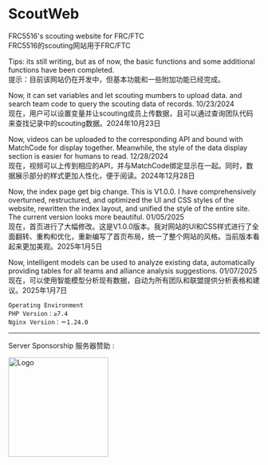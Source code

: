 # ScoutWeb
FRC5516's scouting website for FRC/FTC
<br>FRC5516的scouting网站用于FRC/FTC

Tips: its still writing, but as of now, the basic functions and some additional functions have been completed.<br>
提示：目前该网站仍在开发中，但基本功能和一些附加功能已经完成。

Now, it can set variables and let scouting mumbers to upload data.
and search team code to query the scouting data of records. 10/23/2024<br>
现在，用户可以设置变量并让scouting成员上传数据，且可以通过查询团队代码来查找记录中的scouting数据。2024年10月23日

Now, videos can be uploaded to the corresponding API and bound with MatchCode for display together. Meanwhile, the style of the data display section is easier for humans to read. 12/28/2024<br>
现在，视频可以上传到相应的API，并与MatchCode绑定显示在一起。同时，数据展示部分的样式更加人性化，便于阅读。2024年12月28日

Now, the index page get big change. This is V1.0.0. I have comprehensively overturned, restructured, and optimized the UI and CSS styles of the website, rewritten the index layout, and unified the style of the entire site. The current version looks more beautiful. 01/05/2025<br>
现在，首页进行了大幅修改。这是V1.0.0版本。我对网站的UI和CSS样式进行了全面翻转、重构和优化，重新编写了首页布局，统一了整个网站的风格。当前版本看起来更加美观。2025年1月5日

Now, intelligent models can be used to analyze existing data, automatically providing tables for all teams and alliance analysis suggestions. 01/07/2025<br>
现在，可以使用智能模型分析现有数据，自动为所有团队和联盟提供分析表格和建议。2025年1月7日
<br>

    Operating Environment
    PHP Version：≥7.4
    Nginx Version：＝1.24.0

<hr>
<footer>
    <div class="footer-content">
        <div class="footer-sponsor">
            <p>Server Sponsorship 服务器赞助 : </p>
        </div>
        <div class="footer-logo">
            <img src="https://api4.lfcup.cn/files/logo2.png" alt="Logo" class="logo" width="200" height="auto">
        </div>
    </div>
</footer>
